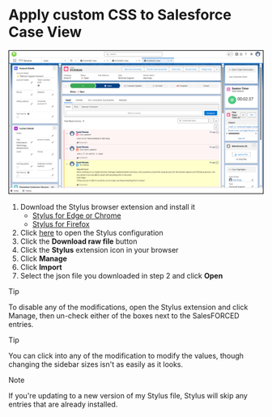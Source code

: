 # Apply custom CSS to Salesforce Case View  
![](StylusMods.png)
1. Download the Stylus browser extension and install it
   - [Stylus for Edge or Chrome](https://chromewebstore.google.com/detail/stylus/clngdbkpkpeebahjckkjfobafhncgmne?hl=en)
   - [Stylus for Firefox](https://addons.mozilla.org/en-US/firefox/addon/styl-us/)
2. Click [here](SalesFORCED_stylus.json) to open the Stylus configuration
3. Click the **Download raw file** button
4. Click the **Stylus** extension icon in your browser
5. Click **Manage**
6. Click **Import**
7. Select the json file you downloaded in step 2 and click **Open**  

> [!TIP]
> To disable any of the modifications, open the Stylus extension and click Manage, then un-check either of the boxes next to the SalesFORCED entries.  
  
> [!TIP]
> You can click into any of the modification to modify the values, though changing the sidebar sizes isn't as easily as it looks.

> [!NOTE]
> If you're updating to a new version of my Stylus file, Stylus will skip any entries that are already installed.  
